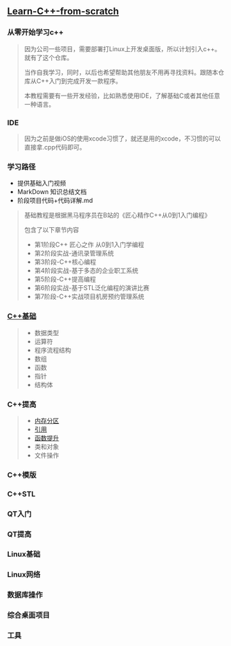 ## [Learn-C++-from-scratch](https://github.com/kaqijiang/Learn-CPP-from-scratch)

### 从零开始学习c++

> 因为公司一些项目，需要部署打Linux上开发桌面版，所以计划引入c++。就有了这个仓库。
>
> 当作自我学习，同时，以后也希望帮助其他朋友不用再寻找资料。跟随本仓库从C++入门到完成开发一款程序。
>
> 本教程需要有一些开发经验，比如熟悉使用IDE，了解基础C或者其他任意一种语言。

### IDE

> 因为之前是做iOS的使用xcode习惯了，就还是用的xcode，不习惯的可以直接拿.cpp代码即可。

### 学习路径

- 提供基础入门视频
- MarkDown 知识总结文档
- 阶段项目代码+代码详解.md

> 基础教程是根据黑马程序员在B站的《匠心精作C++从0到1入门编程》
>
> 包含了以下章节内容
>
> - 第1阶段C++ 匠心之作 从0到1入门学编程
> - 第2阶段实战-通讯录管理系统
> - 第3阶段-C++核心编程
> - 第4阶段实战-基于多态的企业职工系统
> - 第5阶段-C++提高编程
> - 第6阶段实战-基于STL泛化编程的演讲比赛
> - 第7阶段-C++实战项目机房预约管理系统

### [C++基础](./C++基础.md "基础知识")

> - 数据类型
> - 运算符
> - 程序流程结构
> - 数组
> - 函数
> - 指针
> - 结构体

### C++提高

> - [内存分区](./提高/内存模型.md  "了解栈区程序来操作")
> - [引用](./提高/引用.md "C++推荐使用引用")
> - [函数提升](./提高/函数提高.md "了解默认参数及重载")
> - 类和对象
> - 文件操作

### C++模版

### C++STL

### QT入门

### QT提高

### Linux基础

### Linux网络

### 数据库操作

### 综合桌面项目

### 工具



























